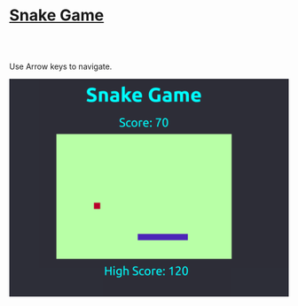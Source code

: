 <p align="center">
  <h1>
    <a href="https://wizardly-ardinghelli-0b46bf.netlify.com/">
      Snake Game
    </a>
  </h1>
  <br>
  <br>
  <p>Use Arrow keys to navigate.</p>
  <img src="./public/SnakeGame.png">
</p>
